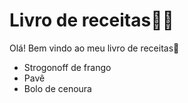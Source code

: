 # Livro de receitas:man_cook:



Olá! Bem vindo ao meu livro de receitas:wave:

- Strogonoff de frango
- Pavê
- Bolo de cenoura
